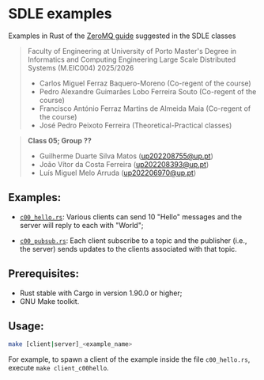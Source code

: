 # SDLE examples

Examples in Rust of the [ZeroMQ guide](https://zguide.zeromq.org/docs/chapter1/) suggested in the SDLE classes

> Faculty of Engineering at University of Porto
> Master's Degree in Informatics and Computing Engineering
> Large Scale Distributed Systems (M.EIC004) 2025/2026
>
> - Carlos Miguel Ferraz Baquero-Moreno (Co-regent of the course)
> - Pedro Alexandre Guimarães Lobo Ferreira Souto (Co-regent of the course)
> - Francisco António Ferraz Martins de Almeida Maia (Co-regent of the course)
> - José Pedro Peixoto Ferreira (Theoretical-Practical classes)

> **Class 05; Group ??**
>
> - Guilherme Duarte Silva Matos (up202208755@up.pt)
> - João Vítor da Costa Ferreira (up202208393@up.pt)
> - Luís Miguel Melo Arruda (up202206970@up.pt)

## Examples:

- [`c00_hello.rs`](./src/c00_hello.rs): Various clients can send 10 "Hello" messages and the server will reply to each with "World";

- [`c00_pubsub.rs`](./src/c00_pubsub.rs): Each client subscribe to a topic and the publisher (i.e., the server) sends updates to the clients associated with that topic.

## Prerequisites:
- Rust stable with Cargo in version 1.90.0 or higher;
- GNU Make toolkit.

## Usage:

```bash
make [client|server]_<example_name>
```

For example, to spawn a client of the example inside the file `c00_hello.rs`, execute `make client_c00hello`.
